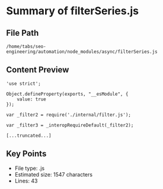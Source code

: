 # Summary of filterSeries.js
  
## File Path
`/home/tabs/seo-engineering/automation/node_modules/async/filterSeries.js`

## Content Preview
```
'use strict';

Object.defineProperty(exports, "__esModule", {
    value: true
});

var _filter2 = require('./internal/filter.js');

var _filter3 = _interopRequireDefault(_filter2);

[...truncated...]
```

## Key Points
- File type: .js
- Estimated size: 1547 characters
- Lines: 43
